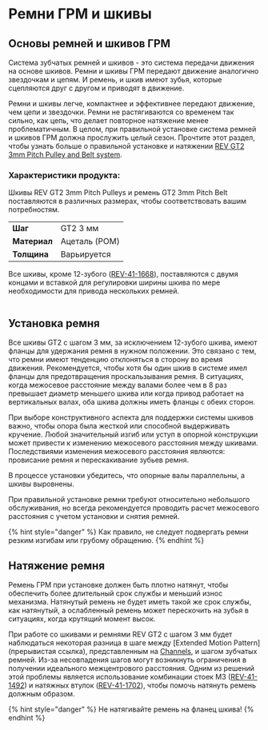 # Ремни ГРМ и шкивы

## Основы ремней и шкивов ГРМ

Система зубчатых ремней и шкивов - это система передачи движения на основе шкивов. Ремни и шкивы ГРМ передают движение аналогично звездочкам и цепям. И ремень, и шкив имеют зубья, которые сцепляются друг с другом и приводят в движение.

Ремни и шкивы легче, компактнее и эффективнее передают движение, чем цепи и звездочки. Ремни не растягиваются со временем так сильно, как цепь, что делает повторное натяжение менее проблематичным. В целом, при правильной установке система ремней и шкивов ГРМ должна прослужить целый сезон. Прочтите этот раздел, чтобы узнать больше о правильной установке и натяжении [REV GT2 3mm Pitch Pulley and Belt system](https://www.revrobotics.com/competition/ftc/motion/rotary-motion/belts-pulleys/timing-belts-pulleys/).

### Характеристики продукта:

Шкивы REV GT2 3mm Pitch Pulleys и ремень GT2 3mm Pitch Belt поставляются в различных размерах, чтобы соответствовать вашим потребностям.

|              |               |
| ------------ | ------------- |
| **Шаг**      | GT2 3 мм      |
| **Материал** | Ацеталь (POM) |
| **Толщина**  | Варьируется   |

Все шкивы, кроме 12-зубого ([REV-41-1668](https://www.revrobotics.com/rev-41-1668/)), поставляются с двумя концами и вставкой для регулировки ширины шкива по мере необходимости для привода нескольких ремней.

<figure><img src="https://2589213514-files.gitbook.io/~/files/v0/b/gitbook-legacy-files/o/assets%2F-M5yw0n8IneF5-9ybLjT%2F-M9K18LZVdxadMkT5yRD%2F-M9KTgm-_wjrY9N9AmWr%2Fimage.png?alt=media&#x26;token=32d28a14-aac3-4210-bf26-dcdccefcf28f" alt=""><figcaption></figcaption></figure>

## Установка ремня

Все шкивы GT2 с шагом 3 мм, за исключением 12-зубого шкива, имеют фланцы для удержания ремня в нужном положении. Это связано с тем, что ремни имеют тенденцию отклоняться в сторону во время движения. Рекомендуется, чтобы хотя бы один шкив в системе имел фланцы для предотвращения проскальзывания ремня. В ситуациях, когда межосевое расстояние между валами более чем в 8 раз превышает диаметр меньшего шкива или когда привод работает на вертикальных валах, оба шкива должны иметь фланцы с обеих сторон.

При выборе конструктивного аспекта для поддержки системы шкивов важно, чтобы опора была жесткой или способной выдерживать кручение. Любой значительный изгиб или уступ в опорной конструкции может привести к изменению межосевого расстояния между шкивами. Последствиями изменения межосевого расстояния являются: провисание ремня и перескакивание зубьев ремня.

В процессе установки убедитесь, что опорные валы параллельны, а шкивы выровнены.

При правильной установке ремни требуют относительно небольшого обслуживания, но всегда рекомендуется проводить расчет межосевого расстояния с учетом установки и снятия ремней.

{% hint style="danger" %}
Как правило, не следует подвергать ремни резким изгибам или грубому обращению.
{% endhint %}

## Натяжение ремня

Ремень ГРМ при установке должен быть плотно натянут, чтобы обеспечить более длительный срок службы и меньший износ механизма. Натянутый ремень не будет иметь такой же срок службы, как натянутый, а ослабленный ремень может перескочить на зубья в ситуациях, когда крутящий момент высок.

При работе со шкивами и ремнями REV GT2 с шагом 3 мм будет наблюдаться некоторая разница в шаге между \[Extended Motion Pattern]\(прерывистая ссылка), представленным на [Channels](https://www.revrobotics.com/competition/ftc/structure/channel/), и шагом зубчатых ремней. Из-за несовпадения шагов могут возникнуть ограничения в получении идеального межцентрового расстояния. Одним из решений этой проблемы является использование комбинации стоек M3 ([REV-41-1492](https://www.revrobotics.com/rev-41-1492/)) и натяжных втулок ([REV-41-1702](https://www.revrobotics.com/rev-41-1702/)), чтобы помочь натянуть ремень должным образом.

{% hint style="danger" %}
Не натягивайте ремень на фланец шкива!
{% endhint %}
